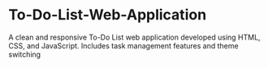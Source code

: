 # To-Do-List-Web-Application
A clean and responsive To-Do List web application developed using HTML, CSS, and JavaScript. Includes task management features and theme switching
